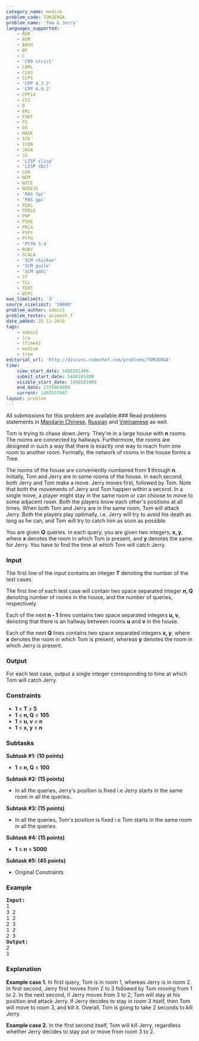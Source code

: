 ```yaml
---
category_name: medium
problem_code: TOMJERGA
problem_name: 'Tom & Jerry'
languages_supported:
    - ADA
    - ASM
    - BASH
    - BF
    - C
    - 'C99 strict'
    - CAML
    - CLOJ
    - CLPS
    - 'CPP 4.3.2'
    - 'CPP 4.9.2'
    - CPP14
    - CS2
    - D
    - ERL
    - FORT
    - FS
    - GO
    - HASK
    - ICK
    - ICON
    - JAVA
    - JS
    - 'LISP clisp'
    - 'LISP sbcl'
    - LUA
    - NEM
    - NICE
    - NODEJS
    - 'PAS fpc'
    - 'PAS gpc'
    - PERL
    - PERL6
    - PHP
    - PIKE
    - PRLG
    - PYPY
    - PYTH
    - 'PYTH 3.4'
    - RUBY
    - SCALA
    - 'SCM chicken'
    - 'SCM guile'
    - 'SCM qobi'
    - ST
    - TCL
    - TEXT
    - WSPC
max_timelimit: '3'
source_sizelimit: '50000'
problem_author: admin2
problem_tester: animesh_f
date_added: 25-11-2016
tags:
    - admin2
    - lca
    - ltime42
    - medium
    - tree
editorial_url: 'http://discuss.codechef.com/problems/TOMJERGA'
time:
    view_start_date: 1480181400
    submit_start_date: 1480181400
    visible_start_date: 1480181400
    end_date: 1735669800
    current: 1493557947
layout: problem
---
```

All submissions for this problem are available.###  Read problems statements in [Mandarin Chinese](http://www.codechef.com/download/translated/LTIME42/mandarin/TOMJERGA.pdf), [Russian](http://www.codechef.com/download/translated/LTIME42/russian/TOMJERGA.pdf) and [Vietnamese](http://www.codechef.com/download/translated/LTIME42/vietnamese/TOMJERGA.pdf) as well.

Tom is trying to chase down Jerry. They're in a large house with **n** rooms. The rooms are connected by hallways. Furthermore, the rooms are designed in such a way that there is exactly one way to reach from one room to another room. Formally, the network of rooms in the house forms a Tree.

 The rooms of the house are conveniently numbered from **1** through **n**. Initially, Tom and Jerry are in some rooms of the house. In each second, both Jerry and Tom make a move. Jerry moves first, followed by Tom. Note that both the movements of Jerry and Tom happen within a second. In a single move, a player might stay in the same room or can choose to move to some adjacent room. Both the players know each other's positions at all times. When both Tom and Jerry are in the same room, Tom will attack Jerry. Both the players play optimally, i.e. Jerry will try to avoid his death as long as he can, and Tom will try to catch him as soon as possible.

You are given **Q** queries. In each query, you are given two integers, **x, y**, where **x** denotes the room in which Tom is present, and **y** denotes the same for Jerry. You have to find the time at which Tom will catch Jerry.

### Input

The first line of the input contains an integer **T** denoting the number of the test cases.

The first line of each test case will contain two space separated integer **n, Q** denoting number of rooms in the house, and the number of queries, respectively.

Each of the next **n - 1** lines contains two space separated integers **u, v**, denoting that there is an hallway between rooms **u** and **v** in the house.

Each of the next **Q** lines contains two space separated integers **x, y**, where **x** denotes the room in which Tom is present, whereas **y** denotes the room in which Jerry is present.

### Output

For each test case, output a single integer corresponding to time at which Tom will catch Jerry.

### Constraints

- **1** ≤ **T**  ≤ **5**
- **1** ≤ **n, Q**  ≤ **105**
- **1** ≤ **u, v**  ≤ **n**
- **1** ≤ **x, y**  ≤ **n**

### Subtasks

**Subtask #1: (10 points)**

- **1** ≤ **n, Q**  ≤ **100**

**Subtask #2: (15 points)**

- In all the queries, Jerry's position is fixed i.e Jerry starts in the same room in all the queries..

**Subtask #3: (15 points)**

- In all the queries, Tom's position is fixed i.e Tom starts in the same room in all the queries.

**Subtask #4: (15 points)**

- **1** ≤ **n**  ≤ **5000**

**Subtask #5: (45 points)**

- Original Constraints

### Example

<pre><b>Input:</b>
1
3 2
1 2
2 3
1 2
2 3
<b>Output:</b>
2
1
</pre>
### Explanation

**Example case 1.** In first query, Tom is in room 1, whereas Jerry is in room 2. In first second, Jerry first moves from 2 to 3 followed by Tom moving from 1 to 2. In the next second, if Jerry moves from 3 to 2, Tom will stay at his position and attack Jerry. If Jerry decides to stay in room 3 itself, then Tom will move to room 3, and kill it. Overall, Tom is going to take 2 seconds to kill Jerry.

**Example case 2.** In the first second itself, Tom will kill Jerry, regardless whether Jerry decides to stay put or move from room 3 to 2.
